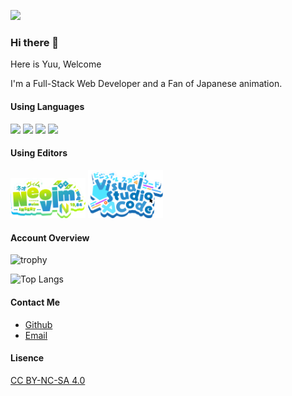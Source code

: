 ![](https://komarev.com/ghpvc/?username=tokisakiyuu&color=orange)

### Hi there 👋

Here is Yuu, Welcome

I'm a Full-Stack Web Developer and a Fan of Japanese animation.

#### Using Languages
<a href="https://www.typescriptlang.org/" title="TypeScript"><img src="https://github.com/hussainweb/hussainweb/blob/main/icons/typescript.png?raw=true" /></a>
<img src="https://github.com/hussainweb/hussainweb/blob/main/icons/javascript.png?raw=true" />
<a href="https://www.rust-lang.org/" title="Rust"><img src="https://github.com/hussainweb/hussainweb/blob/main/icons/rust.png?raw=true" /></a>
<a href="https://go.dev/" title="Golang"><img src="https://github.com/hussainweb/hussainweb/blob/main/icons/golang.png?raw=true" /></a>

#### Using Editors
<a href="https://neovim.io/" title="neovim"><img width="120" src="https://github.com/Aikoyori/ProgrammingVTuberLogos/blob/main/Neovim/NeovimShadowed.png?raw=true" /></a>
<a href="https://code.visualstudio.com/" title="vscode"><img width="120" src="https://github.com/Aikoyori/ProgrammingVTuberLogos/blob/main/VSCode/VSCode-Thick.png?raw=true" /></a>

#### Account Overview
![trophy](https://github-profile-trophy.vercel.app/?username=tokisakiyuu&row=2&column=3&margin-w=10&margin-h=10)

![Top Langs](https://github-readme-stats.vercel.app/api/top-langs/?username=tokisakiyuu&layout=compact&card_width=350)

#### Contact Me
- [Github](https://github.com/TokisakiYuu/TokisakiYuu/issues)
- [Email](mailto:tokisakiyuu@outlook.com)

#### Lisence
[CC BY-NC-SA 4.0](https://creativecommons.org/licenses/by-nc-sa/4.0/)
